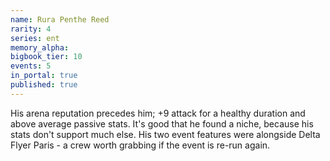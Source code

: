 ```yaml
---
name: Rura Penthe Reed
rarity: 4
series: ent
memory_alpha:
bigbook_tier: 10
events: 5
in_portal: true
published: true
---
```


His arena reputation precedes him; +9 attack for a healthy duration and above average passive stats. It's good that he found a niche, because his stats don't support much else. His two event features were alongside Delta Flyer Paris - a crew worth grabbing if the event is re-run again.
